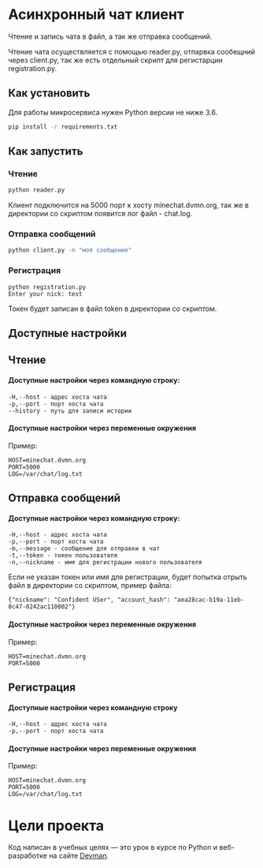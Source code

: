 # Асинхронный чат клиент

Чтение и запись чата в файл, а так же отправка сообщений.

Чтение чата осуществляется  с помощью reader.py, отпарвка сообещний через client.py, так же есть отдельный скрипт для регистарции registration.py.

## Как установить

Для работы микросервиса нужен Python версии не ниже 3.6.

```bash
pip install -r requirements.txt
```

## Как запустить

### Чтение
```bash
python reader.py
```

Клиент подключится на 5000 порт к хосту minechat.dvmn.org, так же в директории со скриптом появится лог файл - chat.log.


### Отправка сообщений
```bash
python client.py -m "моё сообщение"
```

### Регистрация
```
python registration.py 
Enter your nick: test
```
Токен будет записан в файл token в директории со скриптом.

## Доступные настройки

## Чтение

#### Доступные настройки через командную строку:
```
-H,--host - адрес хоста чата 
-p,--port - порт хоста чата
--history - путь для записи истории
```
#### Доступные настройки через переменные окружения

Пример:
```
HOST=minechat.dvmn.org
PORT=5000
LOG=/var/chat/log.txt
```

## Отправка сообщений

#### Доступные настройки через командную строку:

```
-H,--host - адрес хоста чата 
-p,--port - порт хоста чата
-m,--message - сообщение для отправки в чат
-t,--token - токен пользователя
-n,--nickname - имя для регистрации нового пользователя
```

Если не указан токен или имя для регистрации, будет попытка отрыть файл в директории со скриптом, пример файла:
```
{"nickname": "Confident USer", "account_hash": "aea28cac-b19a-11eb-8c47-0242ac110002"}
```
#### Доступные настройки через переменные окружения

Пример:
```
HOST=minechat.dvmn.org
PORT=5000
```

## Регистрация

#### Доступные настройки через командную строку
```
-H,--host - адрес хоста чата 
-p,--port - порт хоста чата
```
#### Доступные настройки через переменные окружения

Пример:
```
HOST=minechat.dvmn.org
PORT=5000
LOG=/var/chat/log.txt
```

# Цели проекта

Код написан в учебных целях — это урок в курсе по Python и веб-разработке на сайте [Devman](https://dvmn.org).